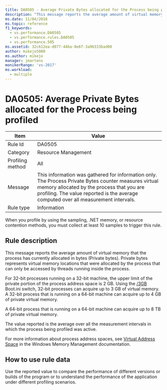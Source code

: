 ```yaml
---
title: DA0505 - Average Private Bytes allocated for the Process being profiled | Microsoft Docs
description: "This message reports the average amount of virtual memory that the process has currently allocated in bytes (Private bytes)."
ms.date: 11/04/2016
ms.topic: reference
f1_keywords: 
  - vs.performance.DA0505
  - vs.performance.rules.DA0505
  - vs.performance.505
ms.assetid: 32c612ea-d077-44ba-8e6f-3a96333bad00
author: mikejo5000
ms.author: mikejo
manager: jmartens
monikerRange: 'vs-2017'
ms.workload: 
  - multiple
---
```

# DA0505: Average Private Bytes allocated for the Process being profiled

|Item|Value|
|-|-|
|Rule Id|DA0505|
|Category|Resource Management|
|Profiling method|All|
|Message|This information was gathered for information only. The Process Private Bytes counter measures virtual memory allocated by the process that you are profiling. The value reported is the average computed over all measurement intervals.|
|Rule type|Information|

 When you profile by using the sampling, .NET memory, or resource contention methods, you must collect at least 10 samples to trigger this rule.

## Rule description
 This message reports the average amount of virtual memory that the process has currently allocated in bytes (Private bytes). Private bytes represents virtual memory locations that were allocated by the process that can only be accessed by threads running inside the process.

 For 32-bit processes running on a 32-bit machine, the upper limit of the private portion of the process address space is 2 GB. Using the [/3GB](https://support.microsoft.com/help/833721/available-switch-options-for-the-windows-xp-and-the-windows-server-200) Boot.ini switch, 32-bit processes can acquire up to 3 GB of virtual memory. A 32-bit process that is running on a 64-bit machine can acquire up to 4 GB of private virtual memory.

 A 64-bit process that is running on a 64-bit machine can acquire up to 8 TB of private virtual memory.

 The value reported is the average over all the measurement intervals in which the process being profiled was active.

 For more information about process address spaces, see [Virtual Address Space](/windows/win32/memory/virtual-address-space) in the Windows Memory Management documentation.

## How to use rule data
 Use the reported value to compare the performance of different versions or builds of the program or to understand the performance of the application under different profiling scenarios.
